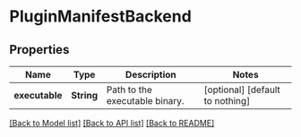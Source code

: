 # PluginManifestBackend


## Properties
Name | Type | Description | Notes
------------ | ------------- | ------------- | -------------
**executable** | **String** | Path to the executable binary. | [optional] [default to nothing]


[[Back to Model list]](../README.md#models) [[Back to API list]](../README.md#api-endpoints) [[Back to README]](../README.md)


